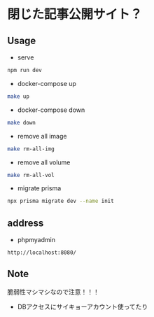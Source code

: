 # 閉じた記事公開サイト？

## Usage

- serve

```sh
npm run dev
```

- docker-compose up

```sh
make up
```

- docker-compose down

```sh
make down
```

- remove all image

```sh
make rm-all-img
```

- remove all volume

```sh
make rm-all-vol
```

- migrate prisma

```sh
npx prisma migrate dev --name init
```

## address

- phpmyadmin

`http://localhost:8080/`

## Note

脆弱性マシマシなので注意！！！

- DBアクセスにサイキョーアカウント使ってたり
